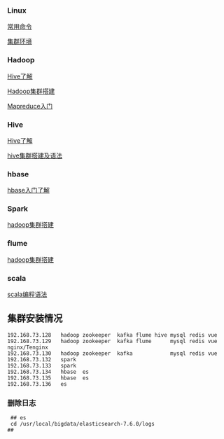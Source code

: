 ### Linux

[常用命令](doc/linux/linux常用命令.md)

[集群环境](doc/linux/vm.md)

### Hadoop

[Hive了解](doc/hadoop/了解hadoop.md)

[Hadoop集群搭建](doc/hadoop/enviroment.md)

[Mapreduce入门](doc/hadoop/mapduce入门.md)

### Hive

[Hive了解](doc/hadoop/了解hadoop.md)

[hive集群搭建及语法](doc/hive/init.md)

### hbase

[hbase入门了解](doc/hbase/hbase入门.md)

### Spark

[hadoop集群搭建](doc/spark/sparkInit.md)

### flume

[hadoop集群搭建](doc/flume/flume入门.md)

### scala

[scala编程语法](doc/scala/init.md)



## 集群安装情况



```
192.168.73.128   hadoop zookeeper  kafka flume hive	mysql redis vue
192.168.73.129   hadoop zookeeper  kafka flume	    mysql redis vue  nginx/Tenginx
192.168.73.130   hadoop zookeeper  kafka	        mysql redis vue
192.168.73.132   spark
192.168.73.133   spark
192.168.73.134   hbase  es
192.168.73.135   hbase  es
192.168.73.136   es
```

### 删除日志

```shell
 ## es
 cd /usr/local/bigdata/elasticsearch-7.6.0/logs
##
```













